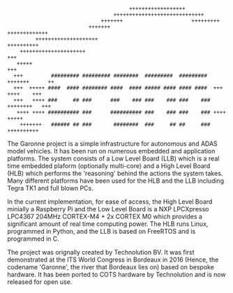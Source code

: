 ```
                                       ++++++++++++++++++
                                  +++++++++++++++++++++++++++++
                              +++++++                      +++++++++
                          +++++++                               +++++++++++++
         ++++++++++++++++++++                                         ++++++++++
    +++++++++++++++++++++                                                     +++
   +++++                                                                       +++
  +++         ######### ######### ########  #########  #########   +++++++      ++
  +++  +++++ ####  #### ######## ####  #### ##### #### #### ####  +++  ++++    +++
  +++   ++++ ###     ## ###      ###    ### ###    ### ###    ### ++++++++   +++
   ++++ ++++ ########## ###      ########## ###    ### ###    ### ++++    +++++
    +++++++   ###### ## ###       ########  ###     ## ##     ###  ++++++++++
```
The Garonne project is a simple infrastructure for autonomous and ADAS model vehicles. It
has been run on numerous embedded and application platforms. The system consists of 
a Low Level Board (LLB) which is a real time embedded plaform (optionally multi-core)
and a High Level Board (HLB) which performs the 'reasoning' behind the actions the 
system takes.  Many different platforms have been used for the HLB and the LLB including
Tegra TK1 and full blown PCs. 

In the current implementation, for ease of access, the High Level Board minially a 
Raspberry Pi and the Low Level Board is a NXP LPCXpresso LPC4367 204MHz CORTEX-M4 + 2x
CORTEX M0 which provides a significant amount of real time computing power. The HLB
runs Linux, programmed in Python, and the LLB is based on FreeRTOS and is programmed
in C.

The project was orignally created by Technolution BV. It was first demonstrated at the 
ITS World Congress in Bordeaux in 2016 (Hence, the codename 'Garonne', the river that 
Bordeaux lies on) based on bespoke hardware. It has been ported to COTS hardware by
Technolution and is now released for open use.
